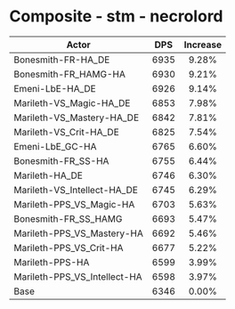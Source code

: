 # Composite - stm - necrolord
| Actor | DPS | Increase |
|---|:---:|:---:|
|Bonesmith-FR-HA_DE|6935|9.28%|
|Bonesmith-FR_HAMG-HA|6930|9.21%|
|Emeni-LbE-HA_DE|6926|9.14%|
|Marileth-VS_Magic-HA_DE|6853|7.98%|
|Marileth-VS_Mastery-HA_DE|6842|7.81%|
|Marileth-VS_Crit-HA_DE|6825|7.54%|
|Emeni-LbE_GC-HA|6765|6.60%|
|Bonesmith-FR_SS-HA|6755|6.44%|
|Marileth-HA_DE|6746|6.30%|
|Marileth-VS_Intellect-HA_DE|6745|6.29%|
|Marileth-PPS_VS_Magic-HA|6703|5.63%|
|Bonesmith-FR_SS_HAMG|6693|5.47%|
|Marileth-PPS_VS_Mastery-HA|6692|5.46%|
|Marileth-PPS_VS_Crit-HA|6677|5.22%|
|Marileth-PPS-HA|6599|3.99%|
|Marileth-PPS_VS_Intellect-HA|6598|3.97%|
|Base|6346|0.00%|
